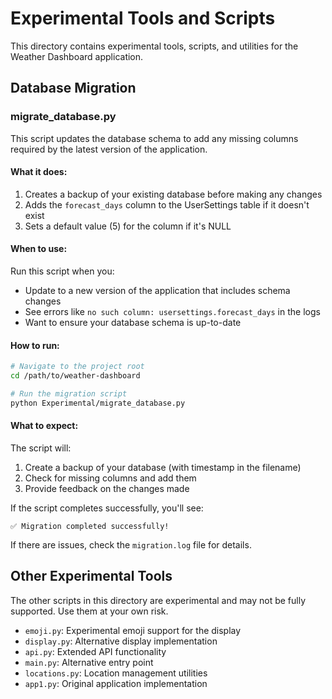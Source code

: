# Experimental Tools and Scripts

This directory contains experimental tools, scripts, and utilities for the Weather Dashboard application.

## Database Migration

### migrate_database.py

This script updates the database schema to add any missing columns required by the latest version of the application.

#### What it does:

1. Creates a backup of your existing database before making any changes
2. Adds the `forecast_days` column to the UserSettings table if it doesn't exist
3. Sets a default value (5) for the column if it's NULL

#### When to use:

Run this script when you:
- Update to a new version of the application that includes schema changes
- See errors like `no such column: usersettings.forecast_days` in the logs
- Want to ensure your database schema is up-to-date

#### How to run:

```bash
# Navigate to the project root
cd /path/to/weather-dashboard

# Run the migration script
python Experimental/migrate_database.py
```

#### What to expect:

The script will:
1. Create a backup of your database (with timestamp in the filename)
2. Check for missing columns and add them
3. Provide feedback on the changes made

If the script completes successfully, you'll see:
```
✅ Migration completed successfully!
```

If there are issues, check the `migration.log` file for details.

## Other Experimental Tools

The other scripts in this directory are experimental and may not be fully supported. Use them at your own risk.

- `emoji.py`: Experimental emoji support for the display
- `display.py`: Alternative display implementation
- `api.py`: Extended API functionality
- `main.py`: Alternative entry point
- `locations.py`: Location management utilities
- `app1.py`: Original application implementation

